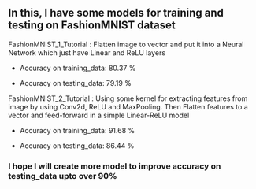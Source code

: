## In this, I have some models for training and testing on FashionMNIST dataset
FashionMNIST_1_Tutorial : Flatten image to vector and put it into a Neural Network which just have Linear and ReLU layers

- Accuracy on training_data: 80.37 %

- Accuracy on testing_data: 79.19 %

FashionMNIST_2_Tutorial : Using some kernel for extracting features from image by using Conv2d, ReLU and MaxPooling. Then Flatten features to a vector and feed-forward in a simple Linear-ReLU model

- Accuracy on training_data: 91.68 %

- Accuracy on testing_data: 86.44 %

### I hope I will create more model to improve accuracy on testing_data upto over 90%
